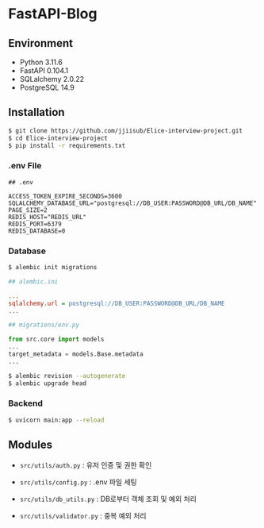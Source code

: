 # FastAPI-Blog

## Environment

- Python 3.11.6
- FastAPI 0.104.1
- SQLalchemy 2.0.22
- PostgreSQL 14.9

## Installation

```bash
$ git clone https://github.com/jjiisub/Elice-interview-project.git
$ cd Elice-interview-project
$ pip install -r requirements.txt
```

### .env File

```shell
## .env

ACCESS_TOKEN_EXPIRE_SECONDS=3600
SQLALCHEMY_DATABASE_URL="postgresql://DB_USER:PASSWORD@DB_URL/DB_NAME"
PAGE_SIZE=2
REDIS_HOST="REDIS_URL"
REDIS_PORT=6379
REDIS_DATABASE=0
```

### Database

```bash
$ alembic init migrations
```

```ini
## alembic.ini

...
sqlalchemy.url = postgresql://DB_USER:PASSWORD@DB_URL/DB_NAME
...
```

```python
## migrations/env.py

from src.core import models
...
target_metadata = models.Base.metadata
...
```

```bash
$ alembic revision --autogenerate
$ alembic upgrade head
```

### Backend

```bash
$ uvicorn main:app --reload
```

## Modules

- `src/utils/auth.py` : 유저 인증 및 권한 확인

- `src/utils/config.py` : .env 파일 세팅

- `src/utils/db_utils.py` : DB로부터 객체 조회 및 예외 처리

- `src/utils/validator.py` : 중복 예외 처리
